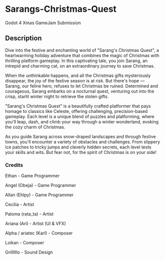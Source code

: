 # Sarangs-Christmas-Quest
Godot 4 Xmas GameJam Submission


## Description

Dive into the festive and enchanting world of "Sarang's Christmas Quest", a heartwarming holiday adventure that combines the magic of Christmas with thrilling platform gameplay. In this captivating tale, you join Sarang, an intrepid and charming cat, on an extraordinary journey to save Christmas.

When the unthinkable happens, and all the Christmas gifts mysteriously disappear, the joy of the festive season is at risk. But there's hope — Sarang, our feline hero, refuses to let Christmas be ruined. Determined and courageous, Sarang embarks on a nocturnal quest, venturing out into the crisp, starlit winter night to retrieve the stolen gifts.

"Sarang's Christmas Quest" is a beautifully crafted platformer that pays homage to classics like Celeste, offering challenging, precision-based gameplay. Each level is a unique blend of puzzles and platforming, where you'll leap, dash, and climb your way through a winter wonderland, evoking the cozy charm of Christmas.

As you guide Sarang across snow-draped landscapes and through festive towns, you'll encounter a variety of obstacles and challenges. From slippery ice patches to tricky jumps and cleverly hidden secrets, each level tests your skills and wits. But fear not, for the spirit of Christmas is on your side!


### Credits

Ethan - Game Programmer

Angel (Obeja) - Game Programmer

Allan (Ehlpy) - Game Programmer

Cecilia - Artist

Paloma (rata_ta) - Artist

Ariana (Ari) - Artist (UI & VFX)

Alpha / ariatec (Karl) - Composer 

Loikan - Composer

Grillllllo - Sound Design
